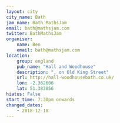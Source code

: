 ```yaml
---
layout: city                                           
city_name: Bath                                                               
jam_name: Bath MathsJam
email: bath@mathsjam.com
twitter: BathMathsJam
organiser:
    name: Ben
    email: bath@mathsjam.com
location:
    group: england
    pub_name: "Hall and Woodhouse"
    description: ", on Old King Street"
    url: http://hall-woodhousebath.co.uk/
    lon: -2.362606
    lat: 51.383856
hiatus: False
start_time: 7:30pm onwards
changed_dates:
    - 2018-12-18
---
```


